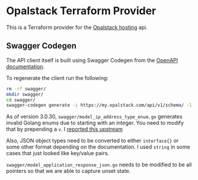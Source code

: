 # Opalstack Terraform Provider

This is a Terraform provider for the [Opalstack hosting](https://www.opalstack.com/) api.

## Swagger Codegen

The API client itself is built using Swagger Codegen from the [OpenAPI documentation](https://my.opalstack.com/api/v1/doc/).

To regenerate the client run the following:

```bash
rm -rf swagger/
mkdir swagger/
cd swagger/
swagger-codegen generate -i https://my.opalstack.com/api/v1/schema/ -l go
```

As of version 3.0.30, `swagger/model_ip_address_type_enum.go` generates invalid Golang enums due to starting with an integer. You need to modify that by prepending a `v`. I [reported this upstream](https://github.com/swagger-api/swagger-codegen/issues/11615)

Also, JSON object types need to be converted to either `interface{}` or some other format depending on the documentation. I used `string` in some cases that just looked like key/value pairs.

`swagger/model_application_response_json.go` needs to be modified to be all pointers so that we are able to capture unset state.
